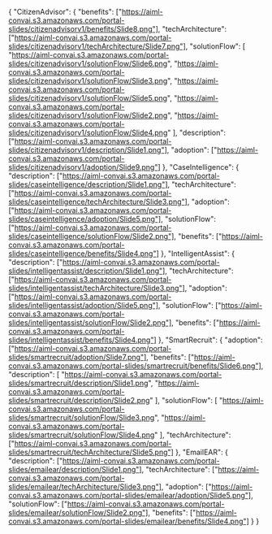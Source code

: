 {
    "CitizenAdvisor": {
      "benefits": ["https://aiml-convai.s3.amazonaws.com/portal-slides/citizenadvisorv1/benefits/Slide8.png"],
      "techArchitecture": ["https://aiml-convai.s3.amazonaws.com/portal-slides/citizenadvisorv1/techArchitecture/Slide7.png"],
      "solutionFlow": [
        "https://aiml-convai.s3.amazonaws.com/portal-slides/citizenadvisorv1/solutionFlow/Slide6.png",
        "https://aiml-convai.s3.amazonaws.com/portal-slides/citizenadvisorv1/solutionFlow/Slide3.png",
        "https://aiml-convai.s3.amazonaws.com/portal-slides/citizenadvisorv1/solutionFlow/Slide5.png",
        "https://aiml-convai.s3.amazonaws.com/portal-slides/citizenadvisorv1/solutionFlow/Slide2.png",
        "https://aiml-convai.s3.amazonaws.com/portal-slides/citizenadvisorv1/solutionFlow/Slide4.png"
      ],
      "description": ["https://aiml-convai.s3.amazonaws.com/portal-slides/citizenadvisorv1/description/Slide1.png"],
      "adoption": ["https://aiml-convai.s3.amazonaws.com/portal-slides/citizenadvisorv1/adoption/Slide9.png"]
    },
    "CaseIntelligence": {
      "description": ["https://aiml-convai.s3.amazonaws.com/portal-slides/caseintelligence/description/Slide1.png"],
      "techArchitecture": ["https://aiml-convai.s3.amazonaws.com/portal-slides/caseintelligence/techArchitecture/Slide3.png"],
      "adoption": ["https://aiml-convai.s3.amazonaws.com/portal-slides/caseintelligence/adoption/Slide5.png"],
      "solutionFlow": ["https://aiml-convai.s3.amazonaws.com/portal-slides/caseintelligence/solutionFlow/Slide2.png"],
      "benefits": ["https://aiml-convai.s3.amazonaws.com/portal-slides/caseintelligence/benefits/Slide4.png"]
    },
    "IntelligentAssist": {
      "description": ["https://aiml-convai.s3.amazonaws.com/portal-slides/intelligentassist/description/Slide1.png"],
      "techArchitecture": ["https://aiml-convai.s3.amazonaws.com/portal-slides/intelligentassist/techArchitecture/Slide3.png"],
      "adoption": ["https://aiml-convai.s3.amazonaws.com/portal-slides/intelligentassist/adoption/Slide5.png"],
      "solutionFlow": ["https://aiml-convai.s3.amazonaws.com/portal-slides/intelligentassist/solutionFlow/Slide2.png"],
      "benefits": ["https://aiml-convai.s3.amazonaws.com/portal-slides/intelligentassist/benefits/Slide4.png"]
    },
    "SmartRecruit": {
      "adoption": ["https://aiml-convai.s3.amazonaws.com/portal-slides/smartrecruit/adoption/Slide7.png"],
      "benefits": ["https://aiml-convai.s3.amazonaws.com/portal-slides/smartrecruit/benefits/Slide6.png"],
      "description": [
        "https://aiml-convai.s3.amazonaws.com/portal-slides/smartrecruit/description/Slide1.png",
        "https://aiml-convai.s3.amazonaws.com/portal-slides/smartrecruit/description/Slide2.png"
      ],
      "solutionFlow": [
        "https://aiml-convai.s3.amazonaws.com/portal-slides/smartrecruit/solutionFlow/Slide3.png",
        "https://aiml-convai.s3.amazonaws.com/portal-slides/smartrecruit/solutionFlow/Slide4.png"
      ],
      "techArchitecture": ["https://aiml-convai.s3.amazonaws.com/portal-slides/smartrecruit/techArchitecture/Slide5.png"]
    },
    "EmailEAR": {
      "description": ["https://aiml-convai.s3.amazonaws.com/portal-slides/emailear/description/Slide1.png"],
      "techArchitecture": ["https://aiml-convai.s3.amazonaws.com/portal-slides/emailear/techArchitecture/Slide3.png"],
      "adoption": ["https://aiml-convai.s3.amazonaws.com/portal-slides/emailear/adoption/Slide5.png"],
      "solutionFlow": ["https://aiml-convai.s3.amazonaws.com/portal-slides/emailear/solutionFlow/Slide2.png"],
      "benefits": ["https://aiml-convai.s3.amazonaws.com/portal-slides/emailear/benefits/Slide4.png"]
    }
  }
